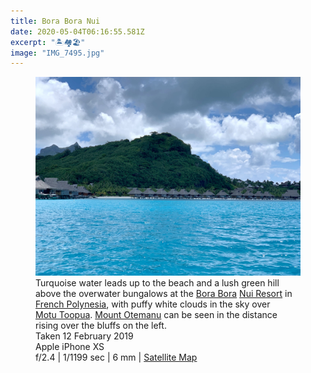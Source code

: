 ```yaml
---
title: Bora Bora Nui
date: 2020-05-04T06:16:55.581Z
excerpt: "🏝🏘🏖"
image: "IMG_7495.jpg"
---
```


<figure class="mw848">
<img
  src="IMG_7495.jpg"
  alt="Bora Bora Nui"
/><br />
<figcaption>
  Turquoise water leads up to the beach and a lush green hill above the overwater bungalows at the <a href="https://en.wikipedia.org/wiki/Bora_Bora">Bora&nbsp;Bora</a> <a href="https://conradhotels3.hilton.com/en/hotels/french-polynesia/conrad-bora-bora-nui-PPTBNCI/index.html">Nui&nbsp;Resort</a> in <a href="https://en.wikipedia.org/wiki/French_Polynesia">French&nbsp;Polynesia</a>, with puffy white clouds in the sky over <a href="https://en.wikipedia.org/wiki/Toopua">Motu&nbsp;Toopua</a>. <a href="https://tahititourisme.com/en-us/island/bora-bora/">Mount&nbsp;Otemanu</a> can be seen in the distance rising over the bluffs on the&nbsp;left.<br />Taken 12&nbsp;February&nbsp;2019<br />Apple iPhone&nbsp;XS<br />f/2.4 | 1/1199&nbsp;sec | 6&nbsp;mm | <a href="https://goo.gl/maps/tDVw1xWALARJXFNZ8">Satellite&nbsp;Map</a></figcaption>
</figure>
